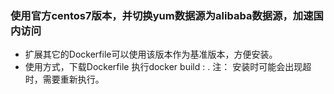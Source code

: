 ### 使用官方centos7版本，并切换yum数据源为alibaba数据源，加速国内访问
- 扩展其它的Dockerfile可以使用该版本作为基准版本，方便安装。
- 使用方式，下载Dockerfile 执行docker build <image name>:<version> .
  注：
	安装时可能会出现超时，需要重新执行。